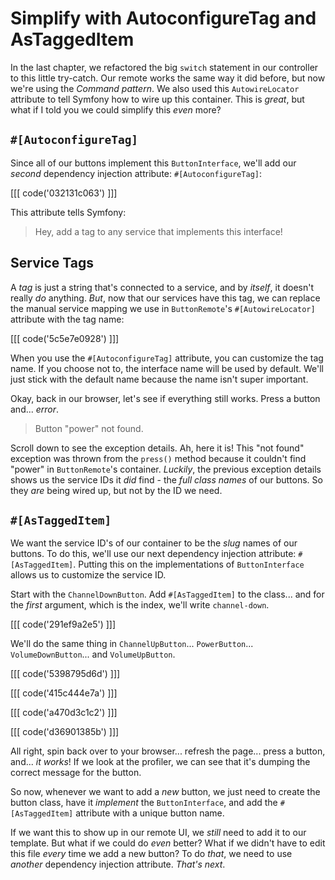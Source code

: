 # Simplify with AutoconfigureTag and AsTaggedItem

In the last chapter, we refactored the big `switch` statement in
our controller to this little try-catch. Our remote works the same way it did
before, but now we're using the *Command pattern*. We also used
this `AutowireLocator` attribute to tell Symfony how to wire up this container.
This is *great*, but what if I told you we could simplify this *even* more?

## `#[AutoconfigureTag]`

Since all of our buttons implement this `ButtonInterface`, we'll add our
*second* dependency injection attribute: `#[AutoconfigureTag]`:

[[[ code('032131c063') ]]]

This attribute tells Symfony:

> Hey, add a tag to any service that implements this interface!

## Service Tags

A *tag* is just a string that's connected to a service, and by *itself*, it
doesn't really *do* anything. *But*, now that our services have this tag, we can
replace the manual service mapping we use in `ButtonRemote`'s
`#[AutowireLocator]` attribute with the tag name:

[[[ code('5c5e7e0928') ]]]

When you use the `#[AutoconfigureTag]` attribute, you can customize the tag
name. If you choose not to, the interface name will be used by default. We'll
just stick with the default name because the name isn't super important.

Okay, back in our browser, let's see if everything still works. Press a button
and... *error*.

> Button "power" not found.

Scroll down to see the exception details. Ah, here it is!
This "not found" exception was thrown from the `press()` method because it
couldn't find "power" in `ButtonRemote`'s container. *Luckily*, the previous exception
details shows us the
service IDs it *did* find - the *full class names* of our buttons. So they *are*
being wired up, but not by the ID we need.

## `#[AsTaggedItem]`

We want the service ID's of our container to be the *slug* names of our buttons. To
do this, we'll use our next dependency injection attribute: `#[AsTaggedItem]`.
Putting this on the implementations of `ButtonInterface` allows us to customize
the service ID.

Start with the `ChannelDownButton`. Add `#[AsTaggedItem]` to the class...
and for the *first* argument, which is the index, we'll write `channel-down`.

[[[ code('291ef9a2e5') ]]]

We'll do the same thing
in `ChannelUpButton`... `PowerButton`... `VolumeDownButton`...
and `VolumeUpButton`.

[[[ code('5398795d6d') ]]]

[[[ code('415c444e7a') ]]]

[[[ code('a470d3c1c2') ]]]

[[[ code('d36901385b') ]]]

All right, spin back over to your browser... refresh the page... press a button,
and... *it works*! If we look at the profiler, we can see that it's dumping the
correct message for the button.

So now, whenever we want to add a *new* button, we just need to create the
button class, have it *implement* the `ButtonInterface`, and add
the `#[AsTaggedItem]` attribute with a unique button name.

If we want this to show up in our remote UI, we *still* need to add it to our
template. But what if we could do *even* better? What if we didn't have to edit
this file *every* time we add a new button? To do *that*, we need to use
*another* dependency injection attribute. *That's next*.
